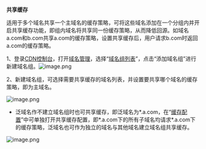 **共享缓存**

适用于多个域名共享一个主域名的缓存策略，可将这些域名添加在一个分组内并开启共享缓存功能，即组内域名将共享同一份缓存策略，从而降低回源。如域名a.com和b.com共享a.com的缓存策略，设置共享缓存后，用户请求b.com时返回a.com的缓存策略。

1、登录[CDN控制台](https://cdn-console.jdcloud.com/overview)，打开[域名管理](https://cdn-console.jdcloud.com/domainlist)，选择“[域名组列表](https://cdn-console.jdcloud.com/domainlist?activeName=group)”，点击“添加域名组”进行新建域名组。![image.png](https://img1.jcloudcs.com/cms/4091df29-08bc-4beb-80c6-019459f39a1120180403173118.png)

2、新建域名组，可选择需要共享缓存的域名列表，并设置要共享哪个域名的缓存策略，即为主域名。

![image.png](https://img1.jcloudcs.com/cms/bf8ba981-0bc3-4334-999b-87918607155c20180426161612.png)

- 泛域名作不建立域名组时也可共享缓存，即泛域名为*.a.com，在“[缓存配置](https://cdn-console.jdcloud.com/detail/cache?id=wshtest.jcloud.com)”中可单独打开共享缓存配置，即*.a.com下的所有子域名均请求*.a.com下的缓存策略，泛域名也可作为独立的域名与其他域名建立域名组共享缓存。

![image.png](https://img1.jcloudcs.com/cms/29343df3-6ad9-4753-8746-30c58aba175b20180403183817.png)